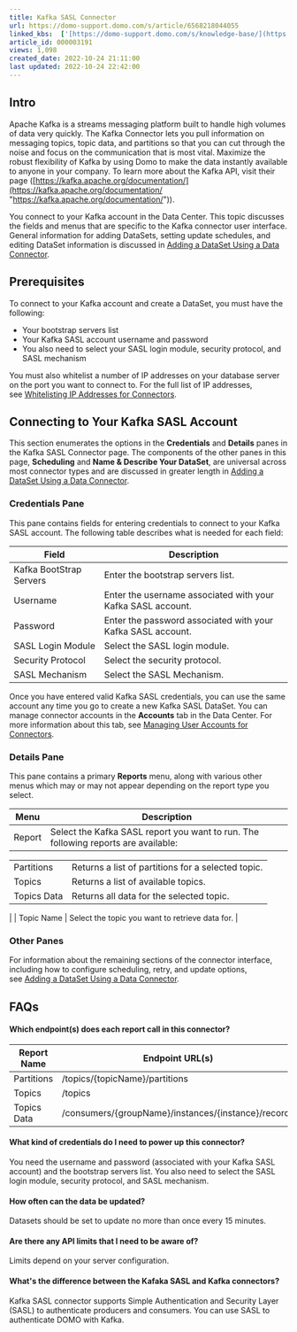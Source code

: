 ```yaml
---
title: Kafka SASL Connector
url: https://domo-support.domo.com/s/article/6568218044055
linked_kbs:  ['[https://domo-support.domo.com/s/knowledge-base/](https://domo-support.domo.com/s/knowledge-base/)', '[https://domo-support.domo.com/s/](https://domo-support.domo.com/s/)', '[https://domo-support.domo.com/s/topic/0TO5w000000ZammGAC](https://domo-support.domo.com/s/topic/0TO5w000000ZammGAC)', '[https://domo-support.domo.com/s/topic/0TO5w000000ZanLGAS](https://domo-support.domo.com/s/topic/0TO5w000000ZanLGAS)', '[https://domo-support.domo.com/s/topic/0TO5w000000ZaoQGAS](https://domo-support.domo.com/s/topic/0TO5w000000ZaoQGAS)', '[https://domo-support.domo.com/s/article/360042926274](https://domo-support.domo.com/s/article/360042926274)', '[https://domo-support.domo.com/s/article/360043630093](https://domo-support.domo.com/s/article/360043630093)', '[https://domo-support.domo.com/s/article/360042926054](https://domo-support.domo.com/s/article/360042926054)', '[https://domo-support.domo.com/s/article/6568218044055](https://domo-support.domo.com/s/article/6568218044055)', '[https://domo-support.domo.com/s/topic/0TO5w000000ZaoQGAS/api-connectors](https://domo-support.domo.com/s/topic/0TO5w000000ZaoQGAS/api-connectors)', '[https://domo-support.domo.com/s/article/360043429933](https://domo-support.domo.com/s/article/360043429933)', '[https://domo-support.domo.com/s/article/360043429953](https://domo-support.domo.com/s/article/360043429953)', '[https://domo-support.domo.com/s/article/360042925494](https://domo-support.domo.com/s/article/360042925494)', '[https://domo-support.domo.com/s/article/360043429913](https://domo-support.domo.com/s/article/360043429913)', '[https://domo-support.domo.com/s/article/4408174643607](https://domo-support.domo.com/s/article/4408174643607)', '[https://domo-support.domo.com/s/login/](https://domo-support.domo.com/s/login/)']
article_id: 000003191
views: 1,098
created_date: 2022-10-24 21:11:00
last updated: 2022-10-24 22:42:00
---
```




Intro
-----


Apache Kafka is a streams messaging platform built to handle high volumes of data very quickly. The Kafka Connector lets you pull information on messaging topics, topic data, and partitions so that you can cut through the noise and focus on the communication that is most vital. Maximize the robust flexibility of Kafka by using Domo to make the data instantly available to anyone in your company. To learn more about the Kafka API, visit their page ([https://kafka.apache.org/documentation/](https://kafka.apache.org/documentation/ "https://kafka.apache.org/documentation/")).  


You connect to your Kafka account in the Data Center. This topic discusses the fields and menus that are specific to the Kafka connector user interface. General information for adding DataSets, setting update schedules, and editing DataSet information is discussed in [Adding a DataSet Using a Data Connector](/s/article/360042926274).


Prerequisites
-------------


To connect to your Kafka account and create a DataSet, you must have the following:


* Your bootstrap servers list
* Your Kafka SASL account username and password
* You also need to select your SASL login module, security protocol, and SASL mechanism


You must also whitelist a number of IP addresses on your database server on the port you want to connect to. For the full list of IP addresses, see [Whitelisting IP Addresses for Connectors](/s/article/360043630093 "Whitelisting IP Addresses for Connectors").


Connecting to Your Kafka SASL Account
-------------------------------------


This section enumerates the options in the **Credentials** and **Details** panes in the Kafka SASL Connector page. The components of the other panes in this page, **Scheduling** and **Name & Describe Your DataSet**, are universal across most connector types and are discussed in greater length in [Adding a DataSet Using a Data Connector](/s/article/360042926274 "Adding a DataSet Using a Data Connector").


### Credentials Pane


This pane contains fields for entering credentials to connect to your Kafka SASL account. The following table describes what is needed for each field:  




| Field | Description |
| --- | --- |
| Kafka BootStrap Servers | Enter the bootstrap servers list. |
| Username | Enter the username associated with your Kafka SASL account. |
| Password | Enter the password associated with your Kafka SASL account. |
| SASL Login Module | Select the SASL login module. |
| Security Protocol | Select the security protocol. |
| SASL Mechanism | Select the SASL Mechanism. |


Once you have entered valid Kafka SASL credentials, you can use the same account any time you go to create a new Kafka SASL DataSet. You can manage connector accounts in the **Accounts** tab in the Data Center. For more information about this tab, see [Managing User Accounts for Connectors](/s/article/360042926054 "Managing User Accounts for Connectors").


### Details Pane


This pane contains a primary **Reports** menu, along with various other menus which may or may not appear depending on the report type you select.




| Menu | Description |
| --- | --- |
| Report | Select the Kafka SASL report you want to run. The following reports are available:

|  |  |
| --- | --- |
| Partitions | Returns a list of partitions for a selected topic. |
| Topics | Returns a list of available topics. |
| Topics Data | Returns all data for the selected topic.  |

 |
| Topic Name | Select the topic you want to retrieve data for. |


### Other Panes


For information about the remaining sections of the connector interface, including how to configure scheduling, retry, and update options, see [Adding a DataSet Using a Data Connector](/s/article/360042926274).


FAQs
----


#### Which endpoint(s) does each report call in this connector?




| Report Name | Endpoint URL(s) |
| --- | --- |
| Partitions | /topics/{topicName}/partitions |
| Topics | /topics |
| Topics Data | /consumers/{groupName}/instances/{instance}/records |


#### What kind of credentials do I need to power up this connector?


You need the username and password (associated with your Kafka SASL account) and the bootstrap servers list. You also need to select the SASL login module, security protocol, and SASL mechanism.


#### How often can the data be updated?


Datasets should be set to update no more than once every 15 minutes.


#### Are there any API limits that I need to be aware of?


Limits depend on your server configuration.


#### What's the difference between the Kafaka SASL and Kafka connectors?


Kafka SASL connector supports Simple Authentication and Security Layer (SASL) to authenticate producers and consumers. You can use SASL to authenticate DOMO with Kafka.


